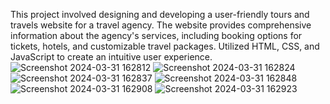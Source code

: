 This project involved designing and developing a user-friendly tours and travels website for a travel agency. The website provides comprehensive information about the agency's services, including booking options for tickets, hotels, and customizable travel packages.
 Utilized HTML, CSS, and JavaScript to create an intuitive user experience.
 ![Screenshot 2024-03-31 162812](https://github.com/Shrutika-Kathane/Tours-and-Travels-Website/assets/163855464/9bde53b1-2ca7-4b3f-8617-c0f589aae813)
![Screenshot 2024-03-31 162824](https://github.com/Shrutika-Kathane/Tours-and-Travels-Website/assets/163855464/4eba5f2d-e826-4ff2-9dd3-7de68368aa3d)
![Screenshot 2024-03-31 162837](https://github.com/Shrutika-Kathane/Tours-and-Travels-Website/assets/163855464/fd832a6b-0150-4ed7-96b4-6e946d335f44)
![Screenshot 2024-03-31 162848](https://github.com/Shrutika-Kathane/Tours-and-Travels-Website/assets/163855464/9f222ead-82e9-4af0-981d-74a3d6a15f11)
![Screenshot 2024-03-31 162908](https://github.com/Shrutika-Kathane/Tours-and-Travels-Website/assets/163855464/6f3d1215-ed35-43c5-8300-c57752ecd40d)
![Screenshot 2024-03-31 162923](https://github.com/Shrutika-Kathane/Tours-and-Travels-Website/assets/163855464/d3f6b45d-d149-4f49-8abc-21614b45f1f7)
